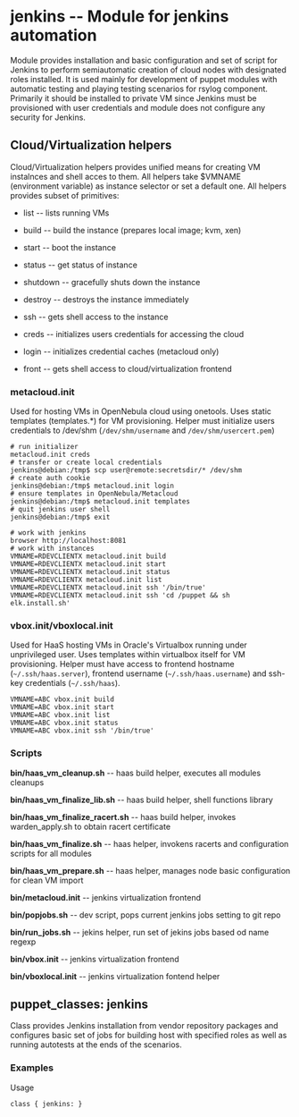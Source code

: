 # jenkins -- Module for jenkins automation

Module provides installation and basic configuration and set of script for
Jenkins to perform semiautomatic creation of cloud nodes with designated roles
installed. It is used mainly for development of puppet modules with automatic
testing and playing testing scenarios for rsylog component. Primarily it should
be installed to private VM since Jenkins must be provisioned with user
credentials and module does not configure any security for Jenkins.


## Cloud/Virtualization helpers

Cloud/Virtualization helpers provides unified means for creating VM instalnces
and shell acces to them.  All helpers take $VMNAME (environment variable) as
instance selector or set a default one. All helpers provides subset of
primitives:

* list     -- lists running VMs
* build    -- build the instance (prepares local image; kvm, xen)
* start    -- boot the instance
* status   -- get status of instance
* shutdown -- gracefully shuts down the instance
* destroy  -- destroys the instance immediately
* ssh      -- gets shell access to the instance

* creds    -- initializes users credentials for accessing the cloud
* login    -- initializes credential caches (metacloud only)
* front    -- gets shell access to cloud/virtualization frontend


### metacloud.init

Used for hosting VMs in OpenNebula cloud using onetools. Uses static templates
(templates.*) for VM provisioning. Helper must initialize users credentials to
/dev/shm (`/dev/shm/username` and `/dev/shm/usercert.pem`)

```
# run initializer
metacloud.init creds
# transfer or create local credentials
jenkins@debian:/tmp$ scp user@remote:secretsdir/* /dev/shm
# create auth cookie  
jenkins@debian:/tmp$ metacloud.init login
# ensure templates in OpenNebula/Metacloud
jenkins@debian:/tmp$ metacloud.init templates
# quit jenkins user shell
jenkins@debian:/tmp$ exit

# work with jenkins
browser http://localhost:8081
# work with instances
VMNAME=RDEVCLIENTX metacloud.init build
VMNAME=RDEVCLIENTX metacloud.init start
VMNAME=RDEVCLIENTX metacloud.init status
VMNAME=RDEVCLIENTX metacloud.init list
VMNAME=RDEVCLIENTX metacloud.init ssh '/bin/true'
VMNAME=RDEVCLIENTX metacloud.init ssh 'cd /puppet && sh elk.install.sh'
```
 
### vbox.init/vboxlocal.init

Used for HaaS hosting VMs in Oracle's Virtualbox running under unprivileged
user. Uses templates within virtualbox itself for VM provisioning. Helper must
have access to frontend hostname (`~/.ssh/haas.server`), frontend username
(`~/.ssh/haas.username`) and ssh-key credentials (`~/.ssh/haas`).

```
VMNAME=ABC vbox.init build
VMNAME=ABC vbox.init start
VMNAME=ABC vbox.init list
VMNAME=ABC vbox.init status
VMNAME=ABC vbox.init ssh '/bin/true'
```

### Scripts

**bin/haas_vm_cleanup.sh** -- haas build helper, executes all modules cleanups

**bin/haas_vm_finalize_lib.sh** -- haas build helper, shell functions library

**bin/haas_vm_finalize_racert.sh** -- haas build helper, invokes warden_apply.sh to obtain racert certificate

**bin/haas_vm_finalize.sh** -- haas helper, invokens racerts and configuration scripts for all modules

**bin/haas_vm_prepare.sh** -- haas helper, manages node basic configuration for clean VM import

**bin/metacloud.init** -- jenkins virtualization frontend

**bin/popjobs.sh** -- dev script, pops current jenkins jobs setting to git repo

**bin/run_jobs.sh** -- jekins helper, run set of jekins jobs based od name regexp

**bin/vbox.init** -- jenkins virtualization frontend

**bin/vboxlocal.init** -- jenkins virtualization fontend helper

## puppet_classes: jenkins

Class provides Jenkins installation from vendor repository packages and
configures basic set of jobs for building host with specified roles as well
as running autotests at the ends of the scenarios.

### Examples

Usage

```
class { jenkins: }
```

